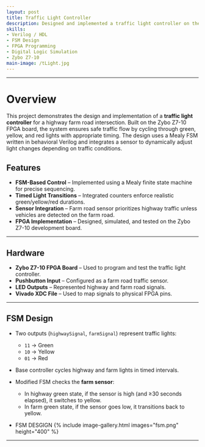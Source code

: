 ```yaml
---
layout: post
title: Traffic Light Controller
description: Designed and implemented a traffic light controller on the Zybo Z7-10 FPGA board using behavioral Verilog and FSM design. The controller manages a highway–farm road intersection with timed light cycles and sensor-based responsiveness.
skills:
- Verilog / HDL
- FSM Design
- FPGA Programming
- Digital Logic Simulation
- Zybo Z7-10
main-image: /tLight.jpg
---
```


---
# Overview
This project demonstrates the design and implementation of a **traffic light controller** for a highway farm road intersection. Built on the Zybo Z7-10 FPGA board, the system ensures safe traffic flow by cycling through green, yellow, and red lights with appropriate timing. The design uses a Mealy FSM written in behavioral Verilog and integrates a sensor to dynamically adjust light changes depending on traffic conditions.

## Features
- **FSM-Based Control** – Implemented using a Mealy finite state machine for precise sequencing.  
- **Timed Light Transitions** – Integrated counters enforce realistic green/yellow/red durations.  
- **Sensor Integration** – Farm road sensor prioritizes highway traffic unless vehicles are detected on the farm road.  
- **FPGA Implementation** – Designed, simulated, and tested on the Zybo Z7-10 development board.  

---
## Hardware
- **Zybo Z7-10 FPGA Board** – Used to program and test the traffic light controller.  
- **Pushbutton Input** – Configured as a farm road traffic sensor.  
- **LED Outputs** – Represented highway and farm road signals.  
- **Vivado XDC File** – Used to map signals to physical FPGA pins.  

---
## FSM Design
- Two outputs (`highwaySignal`, `farmSignal`) represent traffic lights:  
  - `11` → Green  
  - `10` → Yellow  
  - `01` → Red  
- Base controller cycles highway and farm lights in timed intervals.  
- Modified FSM checks the **farm sensor**:  
  - In highway green state, if the sensor is high (and ≥30 seconds elapsed), it switches to yellow.  
  - In farm green state, if the sensor goes low, it transitions back to yellow.  

- FSM DESGIGN
  {% include image-gallery.html images="fsm.png" height="400" %}  

---
